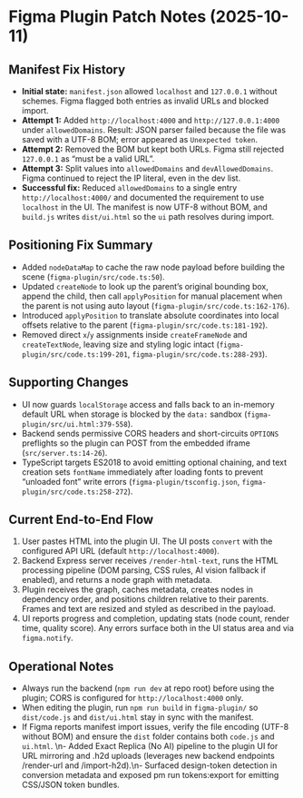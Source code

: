 ﻿# Figma Plugin Patch Notes (2025-10-11)

## Manifest Fix History

- **Initial state:** `manifest.json` allowed `localhost` and `127.0.0.1` without schemes. Figma flagged both entries as invalid URLs and blocked import.
- **Attempt 1:** Added `http://localhost:4000` and `http://127.0.0.1:4000` under `allowedDomains`. Result: JSON parser failed because the file was saved with a UTF-8 BOM; error appeared as `Unexpected token`.
- **Attempt 2:** Removed the BOM but kept both URLs. Figma still rejected `127.0.0.1` as “must be a valid URL”.
- **Attempt 3:** Split values into `allowedDomains` and `devAllowedDomains`. Figma continued to reject the IP literal, even in the dev list.
- **Successful fix:** Reduced `allowedDomains` to a single entry `http://localhost:4000/` and documented the requirement to use `localhost` in the UI. The manifest is now UTF-8 without BOM, and `build.js` writes `dist/ui.html` so the `ui` path resolves during import.

## Positioning Fix Summary

- Added `nodeDataMap` to cache the raw node payload before building the scene (`figma-plugin/src/code.ts:50`).
- Updated `createNode` to look up the parent’s original bounding box, append the child, then call `applyPosition` for manual placement when the parent is not using auto layout (`figma-plugin/src/code.ts:162-176`).
- Introduced `applyPosition` to translate absolute coordinates into local offsets relative to the parent (`figma-plugin/src/code.ts:181-192`).
- Removed direct `x`/`y` assignments inside `createFrameNode` and `createTextNode`, leaving size and styling logic intact (`figma-plugin/src/code.ts:199-201`, `figma-plugin/src/code.ts:288-293`).

## Supporting Changes

- UI now guards `localStorage` access and falls back to an in-memory default URL when storage is blocked by the `data:` sandbox (`figma-plugin/src/ui.html:379-558`).
- Backend sends permissive CORS headers and short-circuits `OPTIONS` preflights so the plugin can POST from the embedded iframe (`src/server.ts:14-26`).
- TypeScript targets ES2018 to avoid emitting optional chaining, and text creation sets `fontName` immediately after loading fonts to prevent “unloaded font” write errors (`figma-plugin/tsconfig.json`, `figma-plugin/src/code.ts:258-272`).

## Current End-to-End Flow

1. User pastes HTML into the plugin UI. The UI posts `convert` with the configured API URL (default `http://localhost:4000`).
2. Backend Express server receives `/render-html-text`, runs the HTML processing pipeline (DOM parsing, CSS rules, AI vision fallback if enabled), and returns a node graph with metadata.
3. Plugin receives the graph, caches metadata, creates nodes in dependency order, and positions children relative to their parents. Frames and text are resized and styled as described in the payload.
4. UI reports progress and completion, updating stats (node count, render time, quality score). Any errors surface both in the UI status area and via `figma.notify`.

## Operational Notes

- Always run the backend (`npm run dev` at repo root) before using the plugin; CORS is configured for `http://localhost:4000` only.
- When editing the plugin, run `npm run build` in `figma-plugin/` so `dist/code.js` and `dist/ui.html` stay in sync with the manifest.
- If Figma reports manifest import issues, verify the file encoding (UTF-8 without BOM) and ensure the `dist` folder contains both `code.js` and `ui.html`.
\n- Added Exact Replica (No AI) pipeline to the plugin UI for URL mirroring and .h2d uploads (leverages new backend endpoints /render-url and /import-h2d).\n- Surfaced design-token detection in conversion metadata and exposed 
pm run tokens:export for emitting CSS/JSON token bundles.
